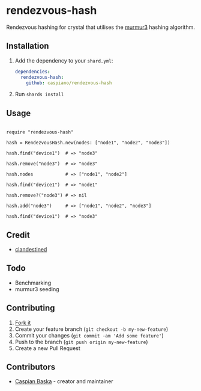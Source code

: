 # rendezvous-hash

Rendezvous hashing for crystal that utilises the [murmur3](https://github.com/kuende/murmur3) hashing algorithm.

## Installation

1. Add the dependency to your `shard.yml`:

   ```yaml
   dependencies:
     rendezvous-hash:
       github: caspiano/rendezvous-hash
   ```

2. Run `shards install`

## Usage

```crystal

require "rendezvous-hash"

hash = RendezvousHash.new(nodes: ["node1", "node2", "node3"])

hash.find("device1")  # => "node3"

hash.remove("node3")  # => "node3"

hash.nodes            # => ["node1", "node2"]

hash.find("device1")  # => "node1"

hash.remove?("node3") # => nil

hash.add("node3")     # => ["node1", "node2", "node3"]

hash.find("device1")  # => "node3"

```

## Credit

- [clandestined](https://github.com/ewdurbin/clandestined-ruby)

## Todo

- Benchmarking
- murmur3 seeding

## Contributing

1. [Fork it](https://github.com/caspiano/rendezvous-hash/fork)
2. Create your feature branch (`git checkout -b my-new-feature`)
3. Commit your changes (`git commit -am 'Add some feature'`)
4. Push to the branch (`git push origin my-new-feature`)
5. Create a new Pull Request

## Contributors

- [Caspian Baska](https://github.com/caspiano) - creator and maintainer
